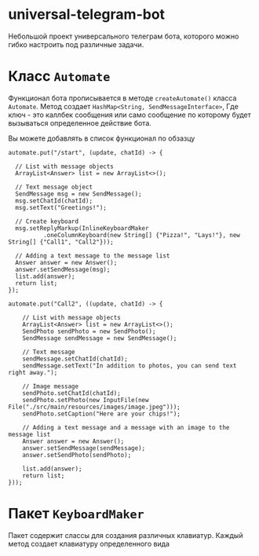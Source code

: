 # universal-telegram-bot
Небольшой проект универсального телеграм бота, которого можно гибко настроить под различные задачи.
# Класс `Automate`
Функционал бота прописывается в методе `createAutomate()` класса `Automate`.
Метод создает `HashMap<String, SendMessageInterface>`, Где ключ - это каллбек сообщения или само сообщение 
по которому будет вызываться определенное действие бота.

Вы можете добавлять в список функционал по обзазцу
```
automate.put("/start", (update, chatId) -> {

  // List with message objects
  ArrayList<Answer> list = new ArrayList<>();

  // Text message object
  SendMessage msg = new SendMessage();
  msg.setChatId(chatId);
  msg.setText("Greetings!");

  // Create keyboard
  msg.setReplyMarkup(InlineKeyboardMaker
          .oneColumnKeyboard(new String[] {"Pizza!", "Lays!"}, new String[] {"Call1", "Call2"}));

  // Adding a text message to the message list
  Answer answer = new Answer();
  answer.setSendMessage(msg);
  list.add(answer);
  return list;
});

automate.put("Call2", ((update, chatId) -> {

    // List with message objects
    ArrayList<Answer> list = new ArrayList<>();
    SendPhoto sendPhoto = new SendPhoto();
    SendMessage sendMessage = new SendMessage();

    // Text message
    sendMessage.setChatId(chatId);
    sendMessage.setText("In addition to photos, you can send text right away.");

    // Image message
    sendPhoto.setChatId(chatId);
    sendPhoto.setPhoto(new InputFile(new File("./src/main/resources/images/image.jpeg")));
    sendPhoto.setCaption("Here are your chips!");

    // Adding a text message and a message with an image to the message list
    Answer answer = new Answer();
    answer.setSendMessage(sendMessage);
    answer.setSendPhoto(sendPhoto);

    list.add(answer);
    return list;
}));
```
# Пакет `KeyboardMaker`
Пакет содержит слассы для создания различных клавиатур. Каждый метод 
создает клавиатуру определенного вида
